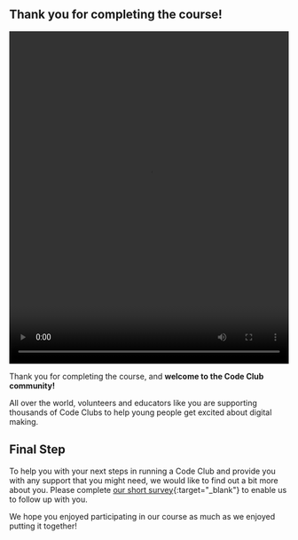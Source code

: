 ## Thank you for completing the course!

<video width="100%" height="600" id="Introduction video" controls preload="metadata"
  source src="https://rpf-futurelearn.s3.eu-west-1.amazonaws.com/CC+vol+training+/step3_13+thank+you.mp4" type="video/mp4" >
  <track
    label="English"
    kind="subtitles"
    srclang="en"
    src="https://rpf-futurelearn.s3.eu-west-1.amazonaws.com/CC+vol+training+/3.12_thank_you.vtt"
    default />
  <track
    label="Francais"
    kind="subtitles"
    srclang="fr"
    src="https://rpf-futurelearn.s3.eu-west-1.amazonaws.com/CC+vol+training+/3_12_community_French__France__reviewed.vtt" />
  <track
    label="Español"
    kind="subtitles"
    srclang="es"
    src="https://rpf-futurelearn.s3.eu-west-1.amazonaws.com/CC+vol+training+/3_12_community_Spanish__Spain__reviewed.vtt" />
  <track
    label="Italiano"
    kind="subtitles"
    srclang="it"
    src="https://rpf-futurelearn.s3.eu-west-1.amazonaws.com/CC+vol+training+/3_12_community_Italian_reviewed.vtt" />
  <track
    label="Portugues"
    kind="subtitles"
    srclang="pr"
    src="https://rpf-futurelearn.s3.eu-west-1.amazonaws.com/CC+vol+training+/3_12_community_Portuguese__Brazil__reviewed.vtt" />
</video>

Thank you for completing the course, and **welcome to the Code Club community!**

All over the world, volunteers and educators like you are supporting thousands of Code Clubs to help young people get excited about digital making.

## Final Step

To help you with your next steps in running a Code Club and provide you with any support that you might need, we would like to find out a bit more about you. Please complete [our short survey](https://form.raspberrypi.org/f/prepare-to-run-a-code-club-feedback){:target="_blank"} to enable us to follow up with you.

We hope you enjoyed participating in our course as much as we enjoyed putting it together!